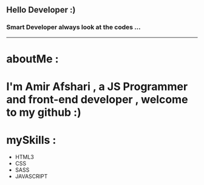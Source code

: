 <h2 style="color: #232323">Hello Developer :)</h2>
    <h3>Smart Developer always look at the codes ...</h3>
    <hr />
    <h1>aboutMe :</h1>
    <h1>
      I'm Amir Afshari , a JS Programmer and front-end developer , welcome to my
      github :)
    </h1>
    <h1>mySkills :</h1>
    <ul>
        <li>HTML3</li>
        <li>CSS</li>
        <li>SASS</li>
        <li>JAVASCRIPT</li>
    </ul>
